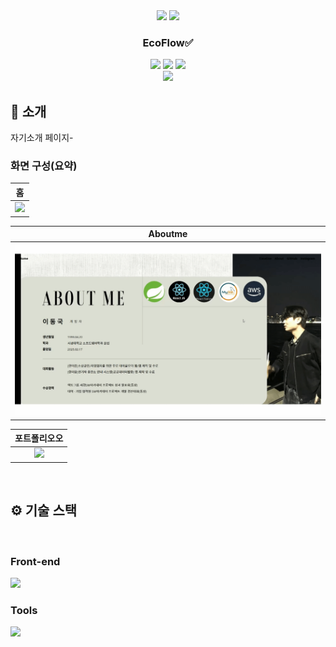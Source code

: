 <div align="center">

<!-- logo -->
<img src="https://user-images.githubusercontent.com/80824750/208554611-f8277015-12e8-48d2-b2cc-d09d67f03c02.png" width="400"/>
<img src="https://user-images.githubusercontent.com/80824750/208554558-490845c9-959a-4823-9003-350ec4d221bf.png" width="400"/>

### EcoFlow✅

[<img src="https://img.shields.io/badge/-readme.md-important?style=flat&logo=google-chrome&logoColor=white" />]() [<img src="https://img.shields.io/badge/-tech blog-blue?style=flat&logo=google-chrome&logoColor=white" />]() [<img src="https://img.shields.io/badge/release-v0.0.0-yellow?style=flat&logo=google-chrome&logoColor=white" />]() 
<br/> [<img src="https://img.shields.io/badge/프로젝트 기간-2025.03.10~2025.03.11-green?style=flat&logo=&logoColor=white" />]()

</div> 

## 📝 소개 
자기소개 페이지-


### 화면 구성(요약)
|홈|
|:---:|
|<img src="https://github.com/leedongguk/MYPAGE/blob/main/%EC%A0%9C%EB%AA%A9%EC%9D%84-%EC%9E%85%EB%A0%A5%ED%95%B4%EC%A3%BC%EC%84%B8%EC%9A%94__-%EB%B3%B5%EC%82%AC%EB%B3%B8.gif?raw=true" width="100%"/>|

|Aboutme|
|:---:|
|<img src="https://github.com/leedongguk/MYPAGE/blob/main/%EC%A0%9C%EB%AA%A9%EC%9D%84-%EC%9E%85%EB%A0%A5%ED%95%B4%EC%A3%BC%EC%84%B8%EC%9A%94__-%EB%B3%B5%EC%82%AC%EB%B3%B8%20(1).gif?raw=true" width="100%"/>|

|포트폴리오오|
|:---:|
|<img src="https://github.com/leedongguk/MYPAGE/blob/main/%EC%A0%9C%EB%AA%A9%EC%9D%84-%EC%9E%85%EB%A0%A5%ED%95%B4%EC%A3%BC%EC%84%B8%EC%9A%94__-%EB%B3%B5%EC%82%AC%EB%B3%B8%20(2).gif?raw=true" width="100%"/>|

<br />

## ⚙ 기술 스택
<br />

### Front-end
<div>
<img src="https://github.com/yewon-Noh/readme-template/blob/main/skills/React.png?raw=true" width="80">
</div>

### Tools
<div>
<img src="https://github.com/yewon-Noh/readme-template/blob/main/skills/Github.png?raw=true" width="80">
</div>

